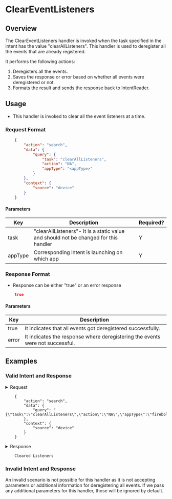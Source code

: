 # ClearEventListeners

## Overview

The ClearEventListeners handler is invoked when the task specified in the intent has the value "clearAllListeners". This handler is used to deregister all the events that are already registered.

It performs the following actions:
1. Deregisters all the events.
2. Saves the response or error based on whether all events were deregistered or not.
3. Formats the result and sends the response back to IntentReader.

## Usage
* This handler is invoked to clear all the event listeners at a time.
### Request Format

```json
    {
        "action": "search",
        "data": {
            "query": {
                "task": "clearAllListeners",
                "action": "NA",
                "appType": "<appType>"
            }
        },
        "context": {
            "source": "device"
        }
    }
```

#### Parameters

| Key                   | Description                                                                           | Required? |
|-----------------------|---------------------------------------------------------------------------------------|-----------|
| task                  | "clearAllListeners"- It is a static value and should not be changed for this handler    | Y         |
| appType               | Corresponding intent is launching on which app                                        | Y         |

### Response Format
* Response can be either "true" or an error response

```json
    true
```
#### Parameters

| Key                         | Description                                                                                                                                    |
| --------------------------- | ---------------------------------------------------------------------------------------------------------------------------------------------- |
| true                        | It indicates that all events got deregistered successfully.                                                                                    |
| error                       | It indicates the response where deregistering the events were not successful.                                                                  |

## Examples

### Valid Intent and Response

<details>
    <summary> Request </summary>
</details>

        {
            "action": "search",
            "data": {
                "query": "{\"task\":\"clearAllListeners\",\"action\":\"NA\",\"appType\":\"firebolt\"}"
            },
            "context": {
                "source": "device"
            }
        }

<details>
    <summary> Response </summary>
</details>

        Cleared Listeners

### Invalid Intent and Response

An invalid scenario is not possible for this handler as it is not accepting parameters or additional information for deregistering all events.
If we pass any additional parameters for this handler, those will be ignored by default.